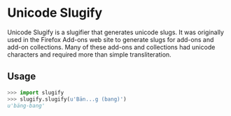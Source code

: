 # Unicode Slugify

Unicode Slugify is a slugifier that generates unicode slugs.  It was originally
used in the Firefox Add-ons web site to generate slugs for add-ons and add-on
collections.  Many of these add-ons and collections had unicode characters and
required more than simple transliteration.

## Usage
```python
>>> import slugify
>>> slugify.slugify(u'Bän...g (bang)')
u'bäng-bang'
```
